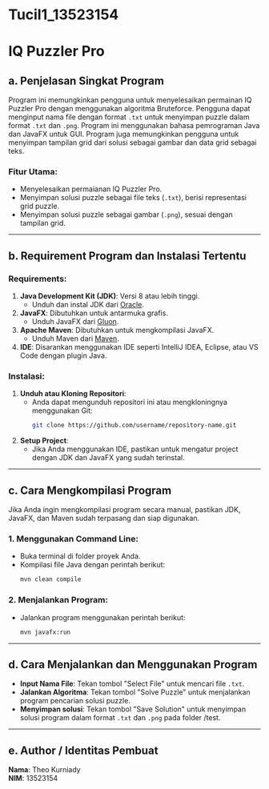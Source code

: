 # Tucil1_13523154

# IQ Puzzler Pro

## a. Penjelasan Singkat Program
Program ini memungkinkan pengguna untuk menyelesaikan permainan IQ Puzzler Pro dengan menggunakan algoritma Bruteforce. Pengguna dapat menginput nama file dengan format `.txt` untuk menyimpan puzzle dalam format `.txt` dan `.png`. Program ini menggunakan bahasa pemrograman Java dan JavaFX untuk GUI. Program juga memungkinkan pengguna untuk menyimpan tampilan grid dari solusi sebagai gambar dan data grid sebagai teks.

### Fitur Utama:
- Menyelesaikan permaianan IQ Puzzler Pro.
- Menyimpan solusi puzzle sebagai file teks (`.txt`), berisi representasi grid puzzle.
- Menyimpan solusi puzzle sebagai gambar (`.png`), sesuai dengan tampilan grid.

---

## b. Requirement Program dan Instalasi Tertentu

### Requirements:
1. **Java Development Kit (JDK)**: Versi 8 atau lebih tinggi.
   - Unduh dan instal JDK dari [Oracle](https://www.oracle.com/java/technologies/javase-jdk11-downloads.html).
2. **JavaFX**: Dibutuhkan untuk antarmuka grafis.
   - Unduh JavaFX dari [Gluon](https://gluonhq.com/products/javafx/).
3. **Apache Maven**: Dibutuhkan untuk mengkompilasi JavaFX.
   - Unduh Maven dari [Maven](https://maven.apache.org/).
4. **IDE**: Disarankan menggunakan IDE seperti IntelliJ IDEA, Eclipse, atau VS Code dengan plugin Java.

### Instalasi:
1. **Unduh atau Kloning Repositori**:
   - Anda dapat mengunduh repositori ini atau mengkloningnya menggunakan Git:
     ```bash
     git clone https://github.com/username/repository-name.git
     ```
2. **Setup Project**:
   - Jika Anda menggunakan IDE, pastikan untuk mengatur project dengan JDK dan JavaFX yang sudah terinstal.

---

## c. Cara Mengkompilasi Program

Jika Anda ingin mengkompilasi program secara manual, pastikan JDK, JavaFX, dan Maven sudah terpasang dan siap digunakan.

### 1. **Menggunakan Command Line**:
   - Buka terminal di folder proyek Anda.
   - Kompilasi file Java dengan perintah berikut:
     ```bash
     mvn clean compile
     ```

### 2. **Menjalankan Program**:
   - Jalankan program menggunakan perintah berikut:
     ```bash
     mvn javafx:run
     ```

---

## d. Cara Menjalankan dan Menggunakan Program

   - **Input Nama File**: Tekan tombol "Select File" untuk mencari file `.txt`.
   - **Jalankan Algoritma**: Tekan tombol "Solve Puzzle" untuk menjalankan program pencarian solusi puzzle.
   - **Menyimpan solusi**: Tekan tombol "Save Solution" untuk menyimpan solusi program dalam format `.txt` dan `.png` pada folder /test.

---

## e. Author / Identitas Pembuat

**Nama**: Theo Kurniady  
**NIM**: 13523154 
